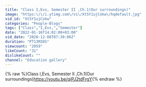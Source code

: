 ```yaml
---
title: "Class I,Evs, Semester II ,Ch.1(Our surroundings)"
image: "https:\/\/i.ytimg.com\/vi\/XtSY1ujCokw\/hqdefault.jpg"
vid_id: "XtSY1ujCokw"
categories: "People-Blogs"
tags: ["Class","I,Evs,","Semester"]
date: "2022-01-16T14:02:00+03:00"
vid_date: "2020-12-08T07:30:06Z"
duration: "PT13M30S"
viewcount: "2059"
likeCount: "31"
dislikeCount: ""
channel: "Education gallery"
---
```

{% raw %}Class I,Evs, Semester II ,Ch.1(Our surroundings)<a rel="nofollow" target="blank" href="https://youtu.be/qiPJ2tdFrgY">https://youtu.be/qiPJ2tdFrgY</a>{% endraw %}
